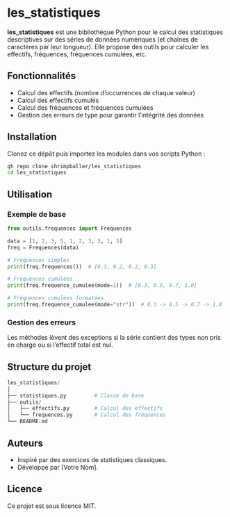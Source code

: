 # les_statistiques

**les_statistiques** est une bibliothèque Python pour le calcul des statistiques descriptives sur des séries de données numériques (et chaînes de caractères par leur longueur). Elle propose des outils pour calculer les effectifs, fréquences, fréquences cumulées, etc.

## Fonctionnalités

- Calcul des effectifs (nombre d’occurrences de chaque valeur)
- Calcul des effectifs cumulés
- Calcul des fréquences et fréquences cumulées
- Gestion des erreurs de type pour garantir l’intégrité des données

## Installation

Clonez ce dépôt puis importez les modules dans vos scripts Python :

```bash
gh repo clone shrimpballer/les_statistiques
cd les_statistiques
```

## Utilisation

### Exemple de base

```python
from outils.frequences import Frequences

data = [1, 2, 3, 5, 1, 2, 3, 5, 1, 5]
freq = Frequences(data)

# Fréquences simples
print(freq.frequences())  # [0.3, 0.2, 0.2, 0.3]

# Fréquences cumulées
print(freq.frequence_cumulee(mode=1))  # [0.3, 0.5, 0.7, 1.0]

# Fréquences cumulées formatées
print(freq.frequence_cumulee(mode="str"))  # 0.3 -> 0.5 -> 0.7 -> 1.0
```

### Gestion des erreurs

Les méthodes lèvent des exceptions si la série contient des types non pris en charge ou si l’effectif total est nul.

## Structure du projet

```py
les_statistiques/
│
├── statistiques.py         # Classe de base
├── outils/
│   ├── effectifs.py        # Calcul des effectifs
│   └── frequences.py       # Calcul des fréquences
└── README.md
```

## Auteurs

- Inspiré par des exercices de statistiques classiques.
- Développé par [Votre Nom].

## Licence

Ce projet est sous licence MIT.